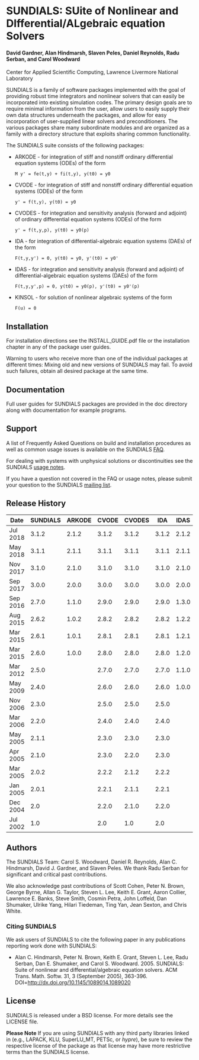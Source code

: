 # SUNDIALS: SUite of Nonlinear and DIfferential/ALgebraic equation Solvers #

#### David Gardner, Alan Hindmarsh, Slaven Peles, Daniel Reynolds, Radu Serban, and Carol Woodward ####
Center for Applied Scientific Computing, Lawrence Livermore National Laboratory

SUNDIALS is a family of software packages implemented with the goal of
providing robust time integrators and nonlinear solvers that can easily be
incorporated into existing simulation codes. The primary design goals are to
require minimal information from the user, allow users to easily supply their
own data structures underneath the packages, and allow for easy incorporation
of user-supplied linear solvers and preconditioners. The various packages share
many subordinate modules and are organized as a family with a directory
structure that exploits sharing common functionality.

The SUNDIALS suite consists of the following packages:

* ARKODE - for integration of stiff and nonstiff ordinary differential equation
systems (ODEs) of the form

  ``` M y' = fe(t,y) + fi(t,y), y(t0) = y0 ```

* CVODE - for integration of stiff and nonstiff ordinary differential equation
systems (ODEs) of the form

  ``` y' = f(t,y), y(t0) = y0 ```

* CVODES - for integration and sensitivity analysis (forward and adjoint) of
ordinary differential equation systems (ODEs) of the form

  ``` y' = f(t,y,p), y(t0) = y0(p) ```

* IDA - for integration of differential-algebraic equation systems (DAEs) of
the form

  ``` F(t,y,y') = 0, y(t0) = y0, y'(t0) = y0' ```

* IDAS - for integration and sensitivity analysis (forward and adjoint) of
differential-algebraic equation systems (DAEs) of the form

  ``` F(t,y,y',p) = 0, y(t0) = y0(p), y'(t0) = y0'(p) ```

* KINSOL - for solution of nonlinear algebraic systems of the form

  ``` F(u) = 0 ```

## Installation ##
For installation directions see the INSTALL_GUIDE.pdf file or the installation
chapter in any of the package user guides.

Warning to users who receive more than one of the individual packages at
different times: Mixing old and new versions of SUNDIALS may fail. To avoid
such failures, obtain all desired package at the same time.

## Documentation ##
Full user guides for SUNDIALS packages are provided in the doc directory along
with documentation for example programs.

## Support ##
A list of Frequently Asked Questions on build and installation procedures as
well as common usage issues is available on the SUNDIALS [FAQ](https://computation.llnl.gov/projects/sundials/faq).

For dealing with systems with unphysical solutions or discontinuities see the
SUNDIALS [usage notes](https://computation.llnl.gov/projects/sundials/usage-notes).

If you have a question not covered in the FAQ or usage notes, please submit
your question to the SUNDIALS [mailing list](https://computation.llnl.gov/projects/sundials/mailing-list).

## Release History ##
Date     | SUNDIALS | ARKODE | CVODE | CVODES | IDA   | IDAS  | KINSOL
---------|----------|--------|-------|--------|-------|-------|--------
Jul 2018 | 3.1.2    | 2.1.2  | 3.1.2 | 3.1.2  | 3.1.2 | 2.1.2 | 3.1.2
May 2018 | 3.1.1    | 2.1.1  | 3.1.1 | 3.1.1  | 3.1.1 | 2.1.1 | 3.1.1
Nov 2017 | 3.1.0    | 2.1.0  | 3.1.0 | 3.1.0  | 3.1.0 | 2.1.0 | 3.1.0
Sep 2017 | 3.0.0    | 2.0.0  | 3.0.0 | 3.0.0  | 3.0.0 | 2.0.0 | 3.0.0
Sep 2016 | 2.7.0    | 1.1.0  | 2.9.0 | 2.9.0  | 2.9.0 | 1.3.0 | 2.9.0
Aug 2015 | 2.6.2    | 1.0.2  | 2.8.2 | 2.8.2  | 2.8.2 | 1.2.2 | 2.8.2
Mar 2015 | 2.6.1    | 1.0.1  | 2.8.1 | 2.8.1  | 2.8.1 | 1.2.1 | 2.8.1
Mar 2015 | 2.6.0    | 1.0.0  | 2.8.0 | 2.8.0  | 2.8.0 | 1.2.0 | 2.8.0
Mar 2012 | 2.5.0    |        | 2.7.0 | 2.7.0  | 2.7.0 | 1.1.0 | 2.7.0
May 2009 | 2.4.0    |        | 2.6.0 | 2.6.0  | 2.6.0 | 1.0.0 | 2.6.0
Nov 2006 | 2.3.0    |        | 2.5.0 | 2.5.0  | 2.5.0 |       | 2.5.0
Mar 2006 | 2.2.0    |        | 2.4.0 | 2.4.0  | 2.4.0 |       | 2.4.0
May 2005 | 2.1.1    |        | 2.3.0 | 2.3.0  | 2.3.0 |       | 2.3.0
Apr 2005 | 2.1.0    |        | 2.3.0 | 2.2.0  | 2.3.0 |       | 2.3.0
Mar 2005 | 2.0.2    |        | 2.2.2 | 2.1.2  | 2.2.2 |       | 2.2.2
Jan 2005 | 2.0.1    |        | 2.2.1 | 2.1.1  | 2.2.1 |       | 2.2.1
Dec 2004 | 2.0      |        | 2.2.0 | 2.1.0  | 2.2.0 |       | 2.2.0
Jul 2002 | 1.0      |        | 2.0   | 1.0    | 2.0   |       | 2.0

## Authors ##
The SUNDIALS Team: Carol S. Woodward, Daniel R. Reynolds, Alan C. Hindmarsh,
David J. Gardner, and Slaven Peles. We thank Radu Serban for significant and
critical past contributions.

We also acknowledge past contributions of Scott Cohen, Peter N. Brown,
George Byrne, Allan G. Taylor, Steven L. Lee, Keith E. Grant, Aaron Collier,
Lawrence E. Banks, Steve Smith, Cosmin Petra, John Loffeld, Dan Shumaker,
Ulrike Yang, Hilari Tiedeman, Ting Yan, Jean Sexton, and Chris White.

### Citing SUNDIALS ###
We ask users of SUNDIALS to cite the following paper in any publications
reporting work done with SUNDIALS:

* Alan C. Hindmarsh, Peter N. Brown, Keith E. Grant, Steven L. Lee, Radu
Serban, Dan E. Shumaker, and Carol S. Woodward. 2005. SUNDIALS: Suite of
nonlinear and differential/algebraic equation solvers. ACM Trans. Math. Softw.
31, 3 (September 2005), 363-396. DOI=http://dx.doi.org/10.1145/1089014.1089020

## License ##
SUNDIALS is released under a BSD license. For more details see the LICENSE file.

**Please Note** If you are using SUNDIALS with any third party libraries linked
in (e.g., LAPACK, KLU, SuperLU_MT, PETSc, or *hypre*), be sure to review the
respective license of the package as that license may have more restrictive
terms than the SUNDIALS license.
